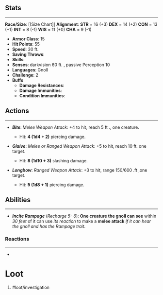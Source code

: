 
## Stats
---
**Race/Size**:
	[[Size Chart]]
**Alignment**:
	**STR** = 16 (+3)
	**DEX** = 14 (+2)
	**CON** = 13 (+1)
	**INT** = 8 (-1)
	**WIS** = 11 (+0)
	**CHA** = 9 (-1)
-   **Armor Class**: 15
-   **Hit Points**: 55
-   **Speed**: 30 ft.
-   **Saving Throws**:
-   **Skills**:
-   **Senses**: darkvision 60 ft. , passive Perception 10
-   **Languages**: Gnoll
-   **Challenge**: 2
-   **Buffs**
	-   **Damage Resistances**:
	-   **Damage Immunities**:
	-   **Condition Immunities**:

## Actions
---
- ***Bite***: *Melee Weapon Attack*: +4 to hit, reach 5 ft ., one creature. 
	- Hit: **4 (1d4 + 2)** piercing damage.

- ***Glaive***: *Melee or Ranged Weapon Attack*: +5 to hit, reach 10 ft. one target. 
	- Hit: **8 (1d10 + 3)** slashing damage.

- ***Longbow***: *Ranged Weapon Attack*: +3 to hit, range 150/600 .ft ,one target. 
	- Hit: **5 (1d8 + 1)** piercing damage.

## Abilities
---
- ***Incite Rampage*** (*Recharge 5- 6*): **One creature the gnoll can see** within *30 feet* of it can use *its reaction* to make a **melee attack** *if it can hear the gnoll and has the Rampage trait*.

### Reactions
---
- 

# Loot
1. #loot/investigation 
	